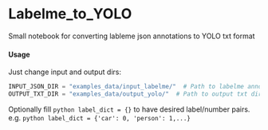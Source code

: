 # Labelme_to_YOLO
Small notebook for converting lableme json annotations to YOLO txt format
#### Usage

Just change input and output dirs: 

```python
INPUT_JSON_DIR = "examples_data/input_labelme/"  # Path to labelme annotations.
OUTPUT_TXT_DIR = "examples_data/output_yolo/"  # Path to output txt dir
```

Optionally fill ```python label_dict = {}``` to have desired label/number pairs. e.g. ```python label_dict = {'car': 0, 'person': 1,...}``` 
